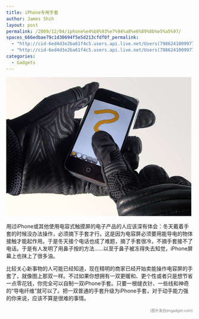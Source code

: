 ```yaml
---
title: iPhone专用手套
author: James Shih
layout: post
permalink: /2009/12/04/iphone%e4%b8%93%e7%94%a8%e6%89%8b%e5%a5%97/
spaces_666edbae79c1d30694f5e5d213cfdf0f_permalink:
  - "http://cid-6ed4d3e2ba61f4c5.users.api.live.net/Users(7986241009977783493)/Blogs('6ED4D3E2BA61F4C5!102')/Entries('6ED4D3E2BA61F4C5!778')?authkey=72j5ZQnBJYQ%24"
  - "http://cid-6ed4d3e2ba61f4c5.users.api.live.net/Users(7986241009977783493)/Blogs('6ED4D3E2BA61F4C5!102')/Entries('6ED4D3E2BA61F4C5!778')?authkey=72j5ZQnBJYQ%24"
categories:
  - Gadgets
---
```

<div id="msgcns!6ED4D3E2BA61F4C5!778" class="bvMsg">
  <p>
    <a href="/media/legacy/2009/12/image5b25d45ff34f7.png" rel="WLPP"><img style="border-bottom:0;border-left:0;display:inline;border-top:0;border-right:0;" title="image" border="0" alt="image" src="/media/legacy/2009/12/image5b25d45ff34f7.png?w=300" width="500" height="375" /></a>
  </p>
  
  <p>
    用过iPhone或其他使用电容式触摸屏的电子产品的人应该深有体会：冬天戴着手套的时候没办法操作，必须摘下手套才行。这是因为电容屏必须要用能导电的物体接触才能起作用。于是冬天接个电话也成了难题，摘了手套很冷，不摘手套接不了电话。于是有人发明了用鼻子按的方法……以至于鼻子被冻得失去知觉，iPhone屏幕上也抹上了很多油。
  </p>
  
  <p>
    比较关心新事物的人可能已经知道，现在精明的商家已经开始卖能操作电容屏的手套了，就像图上那双一样。不过如果你想拥有一双更暖和、更个性或者只是想节省一点零花钱，你完全可以自制一双iPhone手套。只要一根缝衣针、一些线和神奇的“导电纤维”就可以了。把一双普通的手套升级为iPhone手套，对于动手能力强的你来说，应该不算是很难的事情。
  </p>
  
  <p align="right">
    <font color="#808080" size="1">(图片来自engadget.com)</font>
  </p></p>
</div>